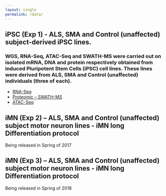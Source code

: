 ```yaml
---
layout: single
permalink: /data/
---
```



## iPSC (Exp 1) - ALS, SMA and Control (unaffected) subject-derived iPSC lines.

### WGS, RNA-Seq, ATAC-Seq and SWATH-MS were carried out on isolated mRNA, DNA and protein respectively obtained from induced Pluripotent Stem Cells (iPSC) cell lines. These lines were derived from ALS, SMA and Control (unaffected) individuals (three of each).

- [RNA-Seq](http://lincsportal.ccs.miami.edu/datasets/#/view/LDS-1356)
- [Proteomic – SWATH-MS](http://lincsportal.ccs.miami.edu/datasets/#/view/LDS-1358)
- [ATAC-Seq](http://lincsportal.ccs.miami.edu/datasets/#/view/LDS-1354)


## iMN (Exp 2) – ALS, SMA and Control (unaffected) subject motor neuron lines - iMN long Differentiation protocol

Being released in Spring of 2017

## iMN (Exp 3) – ALS, SMA and Control (unaffected) subject motor neuron lines - iMN long Differentiation protocol

Being released in Spring of 2018




